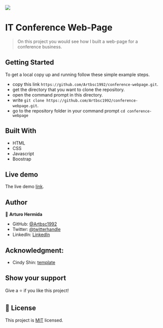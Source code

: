 ![](https://img.shields.io/badge/Microverse-blueviolet)

# IT Conference Web-Page

> On this project you would see how I built a web-page for a conference business.

 ## Getting Started

To get a local copy up and running follow these simple example steps.

- copy this link `https://github.com/Artbsc1992/conference-webpage.git`.
- get the directory that you want to clone the repository.
- open the command prompt in this directory.
- write `git clone https://github.com/Artbsc1992/conference-webpage.git`.
- go to the repository folder in your command prompt `cd conference-webpage`


## Built With

- HTML
- CSS
- Javascript
- Boostrap

## Live demo
The live demo [link](https://artbsc1992.github.io/conference-webpage/).

## Author

👤 **Arturo Hermida**

- GitHub: [@Artbsc1992](https://github.com/Artbsc1992)
- Twitter: [@twitterhandle](https://twitter.com/twitterhandle)
- LinkedIn: [LinkedIn](https://linkedin.com/in/linkedinhandle)

## Acknowledgment:

- Cindy Shin: [template](https://www.behance.net/gallery/29845175/CC-Global-Summit-2015)


## Show your support

Give a ⭐️ if you like this project!

## 📝 License

This project is [MIT](./MIT.md) licensed.
